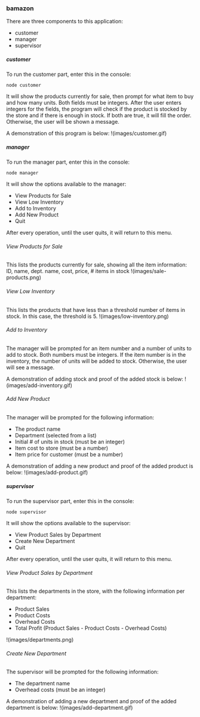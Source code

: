 ### bamazon

There are three components to this application:

* customer
* manager
* supervisor

##### customer

To run the customer part, enter this in the console:
```
node customer
```

It will show the products currently for sale, then prompt for what item to buy and how many units.  Both fields must be integers.  After the user enters integers for the fields, the program will check if the product is stocked by the store and if there is enough in stock.  If both are true, it will fill the order.  Otherwise, the user will be shown a message.  

A demonstration of this program is below:
!(images/customer.gif)

##### manager

To run the manager part, enter this in the console:
```
node manager
```

It will show the options available to the manager:
* View Products for Sale
* View Low Inventory
* Add to Inventory
* Add New Product
* Quit

After every operation, until the user quits, it will return to this menu.

###### View Products for Sale

This lists the products currently for sale, showing all the item information: ID, name, dept. name, cost, price, # items in stock
!(images/sale-products.png)

###### View Low Inventory

This lists the products that have less than a threshold number of items in stock.  In this case, the threshold is 5.
!(images/low-inventory.png)

###### Add to Inventory

The manager will be prompted for an item number and a number of units to add to stock.  Both numbers must be integers.  If the item number is in the inventory, the number of units will be added to stock.  Otherwise, the user will see a message.

A demonstration of adding stock and proof of the added stock is below:
!(images/add-inventory.gif)

###### Add New Product

The manager will be prompted for the following information:
* The product name
* Department (selected from a list)
* Initial # of units in stock (must be an integer)
* Item cost to store (must be a number)
* Item price for customer (must be a number)

A demonstration of adding a new product and proof of the added product is below:
!(images/add-product.gif)

##### supervisor

To run the supervisor part, enter this in the console:
```
node supervisor
```

It will show the options available to the supervisor:
* View Product Sales by Department
* Create New Department
* Quit

After every operation, until the user quits, it will return to this menu.

###### View Product Sales by Department

This lists the departments in the store, with the following information per department:
* Product Sales
* Product Costs
* Overhead Costs
* Total Profit (Product Sales - Product Costs - Overhead Costs)

!(images/departments.png)

###### Create New Department

The supervisor will be prompted for the following information:
* The department name
* Overhead costs (must be an integer)

A demonstration of adding a new department and proof of the added department is below:
!(images/add-department.gif)
